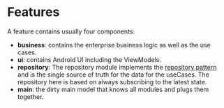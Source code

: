 # Features

A feature contains usually four components: 
* __business__: contains the enterprise business logic as well as the use cases. 
* __ui__: contains Android UI including the ViewModels. 
* __repository__: The repository module implements the [repository pattern][1] and is the single source 
of truth for the data for the useCases. The repository here is based on always subscribing to 
the latest state.
* __main__: the dirty main model that knows all modules and plugs them together.

[1]: https://martinfowler.com/eaaCatalog/repository.html
 
